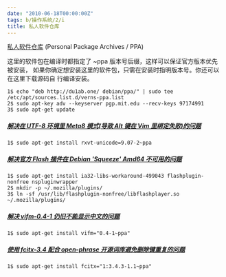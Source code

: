 ```yaml
---
date: "2010-06-18T00:00:00Z"
tags: b/操作系统/2/i
title: 私人软件仓库
---
```


[私人软件仓库](http://du1ab.one/debian/ppa/) (Personal Package Archives / PPA)

这里的软件包在编译时都指定了 ~ppa 版本号后缀，这样可以保证官方版本优先被安装，
如果你确定想安装这里的软件包，只需在安装时指明版本号。你还可以在这里下载源码自
行编译安装。

    1$ echo "deb http://du1ab.one/ debian/ppa/" | sudo tee /etc/apt/sources.list.d/verns-ppa.list
    2$ sudo apt-key adv --keyserver pgp.mit.edu --recv-keys 97174991
    3$ sudo apt-get update

##### [解决在 UTF-8 环境里 Meta8 模式(导致 Alt 键在 Vim 里绑定失败)的问题][1]
    1$ sudo apt-get install rxvt-unicode=9.07-2~ppa

##### [解决官方 Flash 插件在 Debian 'Squeeze' Amd64 不可用的问题][2]
    1$ sudo apt-get install ia32-libs-workaround-499043 flashplugin-nonfree nspluginwrapper
    2$ mkdir -p ~/.mozilla/plugins/
    3$ ln -sf /usr/lib/flashplugin-nonfree/libflashplayer.so ~/.mozilla/plugins/

##### [解决 vifm-0.4-1 仍旧不能显示中文的问题][3]
    1$ sudo apt-get install vifm="0.4-1~ppa"

##### [使用 fcitx-3.4 配合 open-phrase 开源词库避免删除键重复的问题][4]
    1$ sudo apt-get install fcitx="1:3.4.3-1.1~ppa"

[1]: http://hi.baidu.com/cs_peanuts/blog/item/3cee4ff0c0cd4a19b17ec5f3.html
[2]: http://wiki.debian.org/FlashPlayer
[3]: http://du1ab.one/var/vifm-0-4-1-仍旧不能显示中文的问题
[4]: http://hi.baidu.com/motioo/blog/item/37832a8d3f205819b31bba80.html
